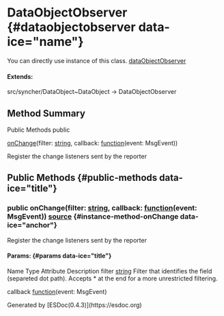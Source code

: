 DataObjectObserver {#dataobjectobserver data-ice="name"}
==================

<div class="instance-docs" data-ice="instanceDocs">

<span>You can directly use instance of this class.</span> <span
data-ice="instanceDoc"><span>[dataObjectObserver](../../../variable/index.html#static-variable-dataObjectObserver)</span></span>

</div>

<div class="flat-list" data-ice="extendsChain">

#### Extends:

<div>

<span>src/syncher/DataObject\~DataObject</span> → DataObjectObserver

</div>

</div>

</div>
<div data-ice="methodSummary">

Method Summary
--------------

Public Methods <span class="access" data-ice="access">public</span>
<span class="override" data-ice="override"></span>
<div>

<span
data-ice="name"><span>[onChange](../../../class/src/syncher/DataObjectObserver.js~DataObjectObserver.html#instance-method-onChange)</span></span><span
data-ice="signature">(filter:
<span>[string](https://developer.mozilla.org/en-US/docs/Web/JavaScript/Reference/Global_Objects/String)</span>,
callback:
<span><span>[function](https://developer.mozilla.org/en-US/docs/Web/JavaScript/Reference/Global_Objects/Function)</span><span>(event:
<span>MsgEvent</span>)</span></span>)</span>

</div>

<div>

<div data-ice="description">

Register the change listeners sent by the reporter

</div>

</div>

</div>

<div data-ice="methodDetails">

Public Methods {#public-methods data-ice="title"}
--------------

<div class="detail" data-ice="detail">

### <span class="access" data-ice="access">public</span> <span data-ice="name">onChange</span><span data-ice="signature">(filter: <span>[string](https://developer.mozilla.org/en-US/docs/Web/JavaScript/Reference/Global_Objects/String)</span>, callback: <span><span>[function](https://developer.mozilla.org/en-US/docs/Web/JavaScript/Reference/Global_Objects/Function)</span><span>(event: <span>MsgEvent</span>)</span></span>)</span> <span class="right-info"> <span data-ice="source"><span>[source](../../../file/src/syncher/DataObjectObserver.js.html#lineNumber38)</span></span> </span> {#instance-method-onChange data-ice="anchor"}

<div data-ice="description">

Register the change listeners sent by the reporter

</div>

<div data-ice="properties">

<div data-ice="properties">

#### Params: {#params data-ice="title"}

Name Type Attribute Description filter
<span>[string](https://developer.mozilla.org/en-US/docs/Web/JavaScript/Reference/Global_Objects/String)</span>
Filter that identifies the field (separeted dot path). Accepts \* at the
end for a more unrestricted filtering.

callback
<span><span>[function](https://developer.mozilla.org/en-US/docs/Web/JavaScript/Reference/Global_Objects/Function)</span><span>(event:
<span>MsgEvent</span>)</span></span>

</div>

</div>

</div>

</div>

</div>
Generated by [ESDoc<span
data-ice="esdocVersion">(0.4.3)</span>](https://esdoc.org)

